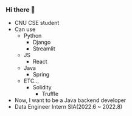 ### Hi there 👋
- CNU CSE student
- Can use
  - Python
    - Django
    - Streamlit
  - JS
    - React
  - Java
    - Spring
  - ETC...
    - Solidity
      - Truffle
- Now, I want to be a Java backend developer
- Data Engineer Intern SIA(2022.6 ~ 2022.8)
<!--
**2ternal/2ternal** is a ✨ _special_ ✨ repository because its `README.md` (this file) appears on your GitHub profile.

Here are some ideas to get you started:

- 🔭 I’m currently working on ...
- 🌱 I’m currently learning ...
- 👯 I’m looking to collaborate on ...
- 🤔 I’m looking for help with ...
- 💬 Ask me about ...
- 📫 How to reach me: ...
- 😄 Pronouns: ...
- ⚡ Fun fact: ...
-->
